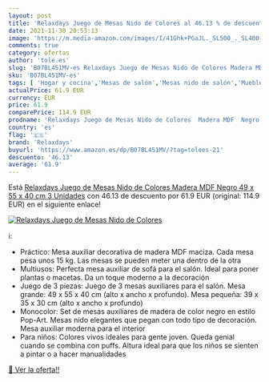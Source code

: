 ```yaml
---
layout: post
title: 'Relaxdays Juego de Mesas Nido de Colores al 46.13 % de descuento'
date: 2021-11-30 20:53:13
image: 'https://m.media-amazon.com/images/I/41Ghk+PGaJL._SL500_._SL400_.jpg'
comments: true
category: ofertas
author: 'tole.es'
slug: 'B07BL451MV-es Relaxdays Juego de Mesas Nido de Colores Madera MDF Negro...'
sku: 'B07BL451MV-es'
tags: [ 'Hogar y cocina','Mesas de salón','Mesas nido de salón','Muebles de hogar','Muebles de salón','de','juego','mesa','relaxdays', ]
actualPrice: 61.9 EUR
currency: EUR
price: 61.9
comparePrice: 114.9 EUR
prodname: 'Relaxdays Juego de Mesas Nido de Colores  Madera MDF  Negro  49 x 55 x 40 cm  3 Unidades'
country: 'es'
flag: '🇪🇸'
brand: 'Relaxdays'
buyurl: 'https://www.amazon.es/dp/B07BL451MV/?tag=tolees-21'
descuento: '46.13'
average: '61.9'
---
```


Está [Relaxdays Juego de Mesas Nido de Colores  Madera MDF  Negro  49 x 55 x 40 cm  3 Unidades](https://www.amazon.es/dp/B07BL451MV/?tag=tolees-21) con 46.13 de descuento por 61.9 EUR (original: 114.9 EUR) en el siguiente enlace!

[![Relaxdays Juego de Mesas Nido de Colores](https://m.media-amazon.com/images/I/41Ghk+PGaJL._SL500_._SL400_.jpg)](https://www.amazon.es/dp/B07BL451MV/?tag=tolees-21)

ℹ️:

- Práctico: Mesa auxiliar decorativa de madera MDF maciza. Cada mesa pesa unos 15 kg. Las mesas se pueden meter una dentro de la otra
- Multiusos: Perfecta mesa auxiliar de sofá para el salón. Ideal para poner plantas o macetas. Da un toque moderno a la decoración
- Juego de 3 piezas: Juego de 3 mesas auxiliares para el salón. Mesa grande: 49 x 55 x 40 cm (alto x ancho x profundo). Mesa pequeña: 39 x 35 x 30 cm (alto x ancho x profundo)
- Monocolor: Set de mesas auxiliares de madera de color negro en estilo Pop-Art. Mesas nido elegantes que pegan con todo tipo de decoración. Mesa auxiliar moderna para el interior
- Para niños: Colores vivos ideales para gente joven. Queda genial cuando se combina con puffs. Altura ideal para que los niños se sienten a pintar o a hacer manualidades

[🛒 Ver la oferta!!](https://www.amazon.es/dp/B07BL451MV/?tag=tolees-21)
